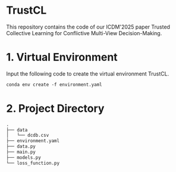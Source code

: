 # TrustCL
This repository contains the code of our ICDM'2025 paper Trusted Collective Learning for Conflictive Multi-View Decision-Making.

# 1.  Virtual Environment
Input the following code to create the virtual environment TrustCL. <br>
```markdown
conda env create -f environment.yaml
```

# 2. Project Directory
```markdown
.
├── data       
│   └── dcdb.csv  
├── environment.yaml 
├── data.py                  
├── main.py                                    
├── models.py                  
└── loss_function.py                   
```
